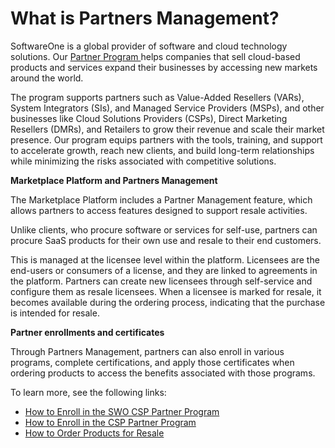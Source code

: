 # What is Partners Management?

SoftwareOne is a global provider of software and cloud technology solutions. Our [Partner Program ](https://partner.softwareone.com/welcome)helps companies that sell cloud-based products and services expand their businesses by accessing new markets around the world.&#x20;

The program supports partners such as Value-Added Resellers (VARs), System Integrators (SIs), and Managed Service Providers (MSPs), and other businesses like Cloud Solutions Providers (CSPs), Direct Marketing Resellers (DMRs), and Retailers to grow their revenue and scale their market presence. Our program equips partners with the tools, training, and support to accelerate growth, reach new clients, and build long-term relationships while minimizing the risks associated with competitive solutions.&#x20;

**Marketplace Platform and Partners Management**

The Marketplace Platform includes a Partner Management feature, which allows partners to access features designed to support resale activities.&#x20;

Unlike clients, who procure software or services for self-use, partners can procure SaaS products for their own use and resale to their end customers.&#x20;

This is managed at the licensee level within the platform. Licensees are the end-users or consumers of a license, and they are linked to agreements in the platform. Partners can create new licensees through self-service and configure them as resale licensees. When a licensee is marked for resale, it becomes available during the ordering process, indicating that the purchase is intended for resale.

**Partner enrollments and certificates**

Through Partners Management, partners can also enroll in various programs, complete certifications, and apply those certificates when ordering products to access the benefits associated with those programs.&#x20;

To learn more, see the following links:

* [How to Enroll in the SWO CSP Partner Program](how-to-enroll-in-the-softwareone-csp-partner-program.md)
* [How to Enroll in the CSP Partner Program](how-to-enroll-in-the-csp-partner-program.md)
* [How to Order Products for Resale](how-to-order-products-for-resale.md)
